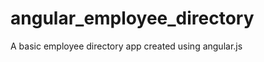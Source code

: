 angular_employee_directory
==========================

A basic employee directory app created using angular.js
